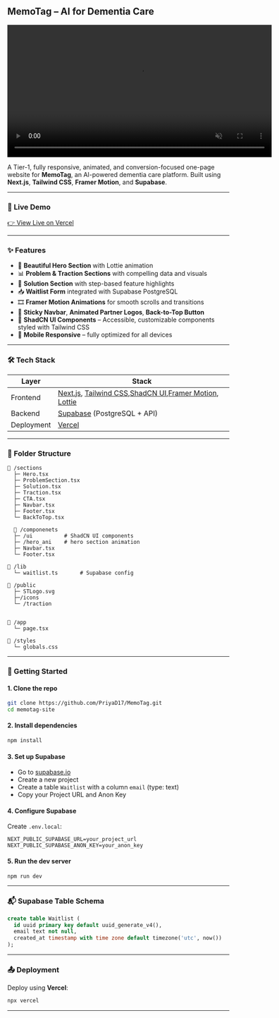 
## MemoTag – AI for Dementia Care

<video src="public/MemoTagvid - frontend.mp4" width="600" autoplay loop muted></video>

A Tier-1, fully responsive, animated, and conversion-focused one-page website for **MemoTag**, an AI-powered dementia care platform. Built using **Next.js**, **Tailwind CSS**, **Framer Motion**, and **Supabase**.

---

### 🔗 Live Demo  
[👉 View Live on Vercel](https://memo-tag-umber.vercel.app/)

---

### ✨ Features

- 🧠 **Beautiful Hero Section** with Lottie animation
- 📊 **Problem & Traction Sections** with compelling data and visuals
- 🧩 **Solution Section** with step-based feature highlights
- 📥 **Waitlist Form** integrated with Supabase PostgreSQL
- 🎞️ **Framer Motion Animations** for smooth scrolls and transitions
- 🧭 **Sticky Navbar**, **Animated Partner Logos**, **Back-to-Top Button**
- 💎 **ShadCN UI Components** – Accessible, customizable components styled with Tailwind CSS
- 📱 **Mobile Responsive** – fully optimized for all devices

---

### 🛠️ Tech Stack

| Layer       | Stack                                     |
|------------|--------------------------------------------|
| Frontend    | [Next.js](https://nextjs.org), [Tailwind CSS](https://tailwindcss.com),[ShadCN UI](https://ui.shadcn.com/),[Framer Motion](https://www.framer.com/motion/), [Lottie](https://lottiefiles.com) |
| Backend     | [Supabase](https://supabase.io) (PostgreSQL + API) |
| Deployment  | [Vercel](https://vercel.com) |

---

### 📂 Folder Structure

```
📁 /sections
  ├─ Hero.tsx
  ├─ ProblemSection.tsx
  ├─ Solution.tsx
  ├─ Traction.tsx
  ├─ CTA.tsx
  ├─ Navbar.tsx
  ├─ Footer.tsx
  └─ BackToTop.tsx

  📁 /componenets
  ├─ /ui          # ShadCN UI components
  ├─ /hero_ani    # hero section animation
  ├─ Navbar.tsx
  └─ Footer.tsx

📁 /lib
  └─ waitlist.ts       # Supabase config

📁 /public
  ├─ STLogo.svg 
  ├─/icons      
  └─ /traction


📁 /app
  └─ page.tsx

📁 /styles
  └─ globals.css
```

---

### 🚀 Getting Started

#### 1. Clone the repo
```bash
git clone https://github.com/PriyaD17/MemoTag.git
cd memotag-site
```

#### 2. Install dependencies
```bash
npm install
```

#### 3. Set up Supabase

- Go to [supabase.io](https://supabase.io)
- Create a new project
- Create a table `Waitlist` with a column `email` (type: text)
- Copy your Project URL and Anon Key

#### 4. Configure Supabase

Create `.env.local`:

```env
NEXT_PUBLIC_SUPABASE_URL=your_project_url
NEXT_PUBLIC_SUPABASE_ANON_KEY=your_anon_key
```

#### 5. Run the dev server

```bash
npm run dev
```

---

### 📬 Supabase Table Schema

```sql
create table Waitlist (
  id uuid primary key default uuid_generate_v4(),
  email text not null,
  created_at timestamp with time zone default timezone('utc', now())
);
```

---


### 📤 Deployment

Deploy using **Vercel**:

```bash
npx vercel
```

---

